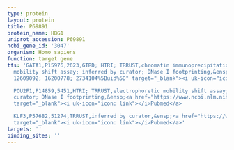 ```yaml
---
type: protein
layout: protein
title: P69891
protein_name: HBG1
uniprot_accession: P69891
ncbi_gene_id: '3047'
organism: Homo sapiens
function: target gene
tfs: 'GATA1,P15976,2623,GTRD; HTRI; TRRUST,chromatin immunoprecipitation assay; electrophoretic
  mobility shift assay; inferred by curator; DNase I footprinting,&ensp;<a href="https://www.ncbi.nlm.nih.gov/pubmed/?term=2336386;
  12609092; 16200778; 2734104%5Buid%5D" target="_blank"><i uk-icon="icon: link"></i>Pubmed</a>

  POU2F1,P14859,5451,HTRI; TRRUST,electrophoretic mobility shift assay; inferred by
  curator; DNase I footprinting,&ensp;<a href="https://www.ncbi.nlm.nih.gov/pubmed/?term=2336386%5Buid%5D"
  target="_blank"><i uk-icon="icon: link"></i>Pubmed</a>

  KLF3,P57682,51274,TRRUST,inferred by curator,&ensp;<a href="https://www.ncbi.nlm.nih.gov/pubmed/?term=12621553%5Buid%5D"
  target="_blank"><i uk-icon="icon: link"></i>Pubmed</a>'
targets: ''
binding_sites: ''
---
```

